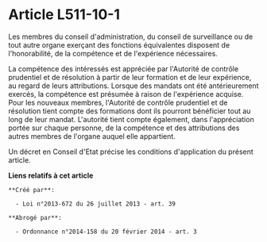 # Article L511-10-1

Les membres du conseil d'administration, du conseil de surveillance ou de tout autre organe exerçant des fonctions
équivalentes disposent de l'honorabilité, de la compétence et de l'expérience nécessaires. 

La compétence des intéressés est appréciée par l'Autorité de contrôle prudentiel et de résolution à partir de leur formation
et de leur expérience, au regard de leurs attributions. Lorsque des mandats ont été antérieurement exercés, la compétence est
présumée à raison de l'expérience acquise. Pour les nouveaux membres, l'Autorité de contrôle prudentiel et de résolution
tient compte des formations dont ils pourront bénéficier tout au long de leur mandat. L'autorité tient compte également, dans
l'appréciation portée sur chaque personne, de la compétence et des attributions des autres membres de l'organe auquel elle
appartient. 

Un décret en Conseil d'Etat précise les conditions d'application du présent article.

**Liens relatifs à cet article**

	**Créé par**:

	  - Loi n°2013-672 du 26 juillet 2013 - art. 39

	**Abrogé par**:

	  - Ordonnance n°2014-158 du 20 février 2014 - art. 3
